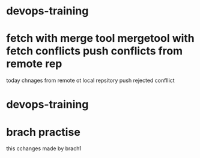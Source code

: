 # devops-training ##
fetch with merge tool
mergetool with fetch conflicts
push conflicts from remote rep 
=======
today chnages from remote ot local repsitory
push rejected confllict
# devops-training ## 
brach practise
=================================
this cchanges made by brach1





